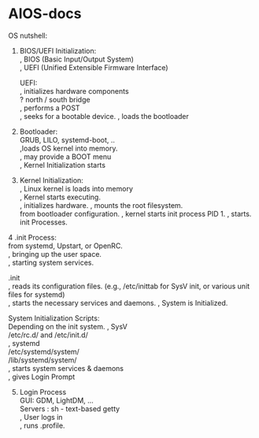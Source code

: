 # AIOS-docs

OS nutshell:  
1. BIOS/UEFI Initialization:  
   , BIOS (Basic Input/Output System)  
   , UEFI (Unified Extensible Firmware Interface)  
  
   UEFI:  
   , initializes hardware components   
     ? north / south bridge   
   , performs a POST  
   , seeks for a bootable device. 
   , loads the bootloader    
  
2. Bootloader:  
   GRUB, LILO, systemd-boot, ..  
  ,loads OS kernel into memory.  
     , may provide a BOOT menu  
  , Kernel Initialization starts   

3. Kernel Initialization:  
  , Linux kernel is loads into memory  
  , Kernel starts executing.  
    , initializes hardware. 
    , mounts the root filesystem.  
       from bootloader configuration. 
  , kernel starts init process PID 1. 
  , starts. init Processes.  
   
  
4 .init Process:  
   from systemd, Upstart, or OpenRC.  
   , bringing up the user space.  
   , starting system services.  
   
  .init  
  , reads its configuration files. 
    (e.g., /etc/inittab for SysV init, or various unit files for systemd)    
  , starts the necessary services and daemons. 
  , System is Initialized.  
  
  System Initialization Scripts:   
  Depending on the init system. 
  , SysV  
    /etc/rc.d/ and /etc/init.d/   
  , systemd  
    /etc/systemd/system/   
    /lib/systemd/system/   
  , starts system services & daemons  
  , gives Login Prompt  
   
  
5. Login Process   
   GUI: GDM, LightDM, ...   
   Servers : sh - text-based getty   
   , User logs in   
   , runs  .profile.  